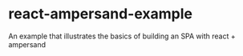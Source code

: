 # react-ampersand-example
An example that illustrates the basics of building an SPA with react + ampersand
